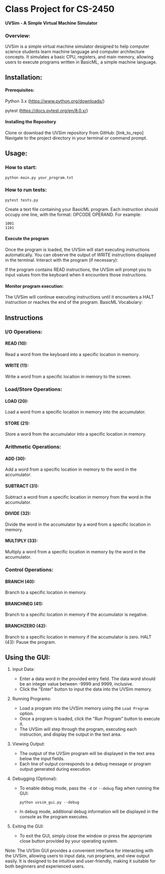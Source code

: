
# Class Project for CS-2450
#### UVSim - A Simple Virtual Machine Simulator

### Overview:
UVSim is a simple virtual machine simulator designed to help computer science students learn machine language and computer architecture concepts. It simulates a basic CPU, registers, and main memory, allowing users to execute programs written in BasicML, a simple machine language.


## Installation:

#### Prerequisites:

Python 3.x (https://www.python.org/downloads/)

pytest (https://docs.pytest.org/en/8.0.x/)


#### Installing the Repository
Clone or download the UVSim repository from GitHub: [link_to_repo]
Navigate to the project directory in your terminal or command prompt.

## Usage:

### How to start: 
```
python main.py your_program.txt
```

### How to run tests:
```
pytest tests.py
```

Create a text file containing your BasicML program. Each instruction should occupy one line, with the format: OPCODE OPERAND. For example: 
```
1001
1101
```
#### Execute the program

Once the program is loaded, the UVSim will start executing instructions automatically.
You can observe the output of WRITE instructions displayed in the terminal.
Interact with the program (if necessary):

If the program contains READ instructions, the UVSim will prompt you to input values from the keyboard when it encounters those instructions.

#### Monitor program execution:

The UVSim will continue executing instructions until it encounters a HALT instruction or reaches the end of the program.
BasicML Vocabulary:

## Instructions
### I/O Operations:

#### READ (10): 
Read a word from the keyboard into a specific location in memory.
#### WRITE (11): 
Write a word from a specific location in memory to the screen.

### Load/Store Operations:

#### LOAD (20): 
Load a word from a specific location in memory into the accumulator.
#### STORE (21): 
Store a word from the accumulator into a specific location in memory.

### Arithmetic Operations:

#### ADD (30): 
Add a word from a specific location in memory to the word in the accumulator.
#### SUBTRACT (31): 
Subtract a word from a specific location in memory from the word in the accumulator.
#### DIVIDE (32): 
Divide the word in the accumulator by a word from a specific location in memory.
#### MULTIPLY (33): 
Multiply a word from a specific location in memory by the word in the accumulator.

### Control Operations:

#### BRANCH (40): 
Branch to a specific location in memory.
#### BRANCHNEG (41): 
Branch to a specific location in memory if the accumulator is negative.
#### BRANCHZERO (42): 
Branch to a specific location in memory if the accumulator is zero.
HALT (43): Pause the program.

Using the GUI:
--------------

1. Input Data:
   - Enter a data word in the provided entry field. The data word should be an integer value between -9999 and 9999, inclusive.
   - Click the "Enter" button to input the data into the UVSim memory.

2. Running Programs:
   - Load a program into the UVSim memory using the `Load Program` option.
   - Once a program is loaded, click the "Run Program" button to execute it.
   - The UVSim will step through the program, executing each instruction, and display the output in the text area.

3. Viewing Output:
   - The output of the UVSim program will be displayed in the text area below the input fields.
   - Each line of output corresponds to a debug message or program output generated during execution.

4. Debugging (Optional):
   - To enable debug mode, pass the `-d` or `--debug` flag when running the GUI:
     ```
     python uvsim_gui.py --debug
     ```
   - In debug mode, additional debug information will be displayed in the console as the program executes.

5. Exiting the GUI:
   - To exit the GUI, simply close the window or press the appropriate close button provided by your operating system.

Note: The UVSim GUI provides a convenient interface for interacting with the UVSim, allowing users to input data, run programs, and view output easily. It is designed to be intuitive and user-friendly, making it suitable for both beginners and experienced users.

